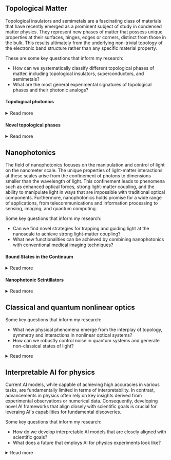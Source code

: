 ## Topological Matter
Topological insulators and semimetals are a fascinating class of materials that have recently emerged as a prominent subject of study in condensed matter physics. They represent new phases of matter that possess unique properties at their surfaces, hinges, edges or corners, distinct from those in the bulk. This results ultimately from the underlying non-trivial topology of the electronic band structure rather than any specific material property.

These are some key questions that inform my research:
- How can we systematically classify different topological phases of matter, including topological insulators, superconductors, and semimetals?
- What are the most general experimental signatures of topological phases and their photonic analogs?

#### Topological photonics
<details>
<summary>Read more</summary>
<br>
<img align="left" src="https://raw.githubusercontent.com/sachin4594/svaidya.github.io/master/images/weyl.png" width="300" style="margin: 20px">
<div style="text-align: justify"> 
In the last decade, many ideas from topological matter have been extended to other systems that host wave-like excitations (such as light propagating in photonic crystals or sound waves in acoustic metamaterials). I am interested in extending the theory of topological phases to photonic systems, and their finding their associated experimental signatures.
<br/><br/>
One part of my research has focussed on Weyl points. Weyl points are robust band degeneracies that occur in the momentum space of 3D periodic systems and are enforced by an integer topological charge known as the Chern number. In the photonic domain, Weyl points may enable the creation of large-volume single-mode lasing devices. Furthermore, they can mediate unique long-range interactions between embedded quantum emitters. However, due to fabrication challenges, experimental realization of photonic Weyl points at near-IR wavelengths has remained elusive. Our work on Weyl points addressed these challenges by employing a novel micro-printing technique to fabricate 3D photonic crystals that host Weyl points at mid- and near-infrared wavelengths [1, 2, 3].
<br/><br/>
More recently, we developed a complete classification of topological phases in photonic crystals under crystalline symmetries and proposed a design strategy based on this classification [4]. We also quantified the prevalence of various important topological phases in two-dimensional photonic crystals [5]. 
<br/><br/>

**References:** <br/>
[1] **Sachin Vaidya***, Jiho Noh*, Alexander Cerjan, Christina, Jörg, Georg von Freymann and Mikael C. Rechtsman, Observation of a charge-2 photonic Weyl point in the infrared, Physical Review Letters 125, 253902 (2020)
<br/><br/>
[2] Julian Schulz, **Sachin Vaidya** and Christina Jörg, Topological photonics in 3D micro-printed systems, APL Photonics 6, 080901 (2021)
<br/><br/>
[3] Christina Jörg*, **Sachin Vaidya***, Jiho Noh, Alexander Cerjan, Shyam Augustine, Georg von Freymann and Mikael C. Rechtsman, Observation of quadratic (charge-2) Weyl point splitting in near-infrared photonic crystals, Laser & Photonics Reviews 16, 2100452 (2022)
<br/><br/>
[4] **Sachin Vaidya**, Ali Ghorashi, Thomas Christensen, Mikael C. Rechtsman and Wladimir A.Benalcazar, Topological phases of photonic crystals under crystalline symmetries, Physical Review B 108, 085116 (2023)
<br/><br/>
[5] Ali Ghorashi, **Sachin Vaidya**, Mikael C. Rechtsman, Wladimir A. Benalcazar, Marin Soljačić, and Thomas Christensen, Physical Review Letters 133, 056602 (2024)
</details>


#### Novel topological phases
<details>
<summary>Read more</summary>
<br>
The momentum space of lattice systems forms a manifold that is topologically equivalent to a torus, and the process of classifying wave functions over this manifold leads to various topological invariants. The following question naturally arises: what if the momentum space manifold was not a torus? In a recent work, we explored the consequences of changing the topology of this underlying manifold on the properties of quasiparticles that exist on them. In particular, we showed that Weyl fermions living on a non-orientable manifold have markedly different topological invariants describing them, leading to a range of unique properties [1].
<br/><br/>

In a different paper, we resolved a long-standing debate on whether the concept of electric polarization is meaningful in Chern insulators. Chern insulators are paradigmatic topological insulators known for exhibiting quantized Hall conductance even without a magnetic field. Due to their topological nature, electrons within these materials are fundamentally delocalized and resist forming compact wave packets, known as Wannier functions. The concept of electric polarization, which is pivotal in understanding insulating phases of matter, relies on the presence of compact electronic Wannier functions. Due to this, it has not been clear how to understand electric polarization in Chern insulators. In our work, we tackled this issue and showed that Chern insulators, and by extension, strong topological insulators, can indeed exhibit a physical response to spatial and temporal changes in electric polarization, accompanied by measurable quantities [2].
<br/><br/>

**References:** <br/>
[1] André Grossi e Fonseca*, **Sachin Vaidya***, Thomas Christensen, Mikael C. Rechtsman, Taylor L.
Hughes and Marin Soljačić, Weyl points on non-orientable manifolds, Physical Review Letters 132, 266601 (2024)
<br/><br/>
[2] **Sachin Vaidya**, Mikael C. Rechtsman and Wladimir A. Benalcazar, Polarization and weak topology in Chern insulators, Physical Review Letters 132, 116602 (2024)
</details>


## Nanophotonics
The field of nanophotonics focuses on the manipulation and control of light on the nanometer scale. The unique properties of light-matter interactions at these scales arise from the confinement of photons to dimensions smaller than the wavelength of light. This confinement leads to phenomena such as enhanced optical forces, strong light-matter coupling, and the ability to manipulate light in ways that are impossible with traditional optical components. Furthermore, nanophotonics holds promise for a wide range of applications, from telecommunications and information processing to sensing, imaging, and quantum computing.

Some key questions that inform my research:
- Can we find novel strategies for trapping and guiding light at the nanoscale to achieve strong light-matter coupling?
- What new functionalities can be achieved by combining nanophotonics with conventional medical imaging techniques?

#### Bound States in the Continuum
<details>
<summary>Read more</summary>
<br>
<img align="right" img src="https://raw.githubusercontent.com/sachin4594/svaidya.github.io/master/images/BIC.png" width="325" style="margin: 20px">
<div style="text-align: justify"> 
Photonic crystals are lattices of dielectric materials, such as glasses or semiconductors, that enable fine control over the properties of light. They are known to possess band gaps, making them act as perfect mirrors for a range of frequencies. These band gaps have traditionally been utilized for trapping light to defects, creating one-dimensional waveguides and zero-dimensional nanocavities. However, the reliance on a band gap limits the choice of materials to those with a sufficiently high refractive index.
<br/><br/>

We proposed a new method for trapping light within nanocavities embedded in two-dimensional photonic crystals that lack band gaps. We demonstrated that it is possible to engineer the photonic crystal and nanocavity such that a symmetry mismatch with the photonic crystal's modes prohibits light within the cavity from leaking away. This state of light is an example of a "bound state in the continuum", which is a localized state that co-exists with a continuum of propagating states of the photonic crystal. Furthermore, we showed that such states can be utilized to create slow-light modes in complex photonic crystal fibers. Our work enables the construction of nanocavities within photonic crystals made of versatile, low-index materials like glasses and polymers.
<br/><br/>
</div>
</details>

#### Nanophotonic Scintillators
<details>
<summary>Read more</summary>
<br>
<img align="right" img src="https://raw.githubusercontent.com/sachin4594/svaidya.github.io/master/images/BIC.png" width="325" style="margin: 20px">
<div style="text-align: justify"> 
Scintillators are materials that convert high-energy particles, such as X-rays, free electrons, or gamma rays, into optical photons through a complex cascade of processes. These materials are central to various modern imaging technologies, including diagnostic medical imaging and non-destructive testing. Integrating nanophotonics with scintillators represents a promising direction poised to advance several technologies by directly controlling and tailoring the light emission process. For instance, utilizing the Purcell effect can increase the rate of spontaneous emission, yielding significantly brighter scintillators. This enhancement would directly translate to reduced X-ray dosage in medical settings, thereby decreasing the risk of radiation exposure to patients. 
<br/><br/>

I am currently working towards demonstrating that bulk-patterned (volumetric), two-dimensional photonic crystal scintillators can exhibit significant emission enhancement while being several hundred microns thick.
<br/><br/>
</div>
</details>


## Classical and quantum nonlinear optics
Some key questions that inform my research:
- What new physical phenomena emerge from the interplay of topology, symmetry and interactions in nonlinear optical systems?
- How can we robustly control noise in quantum systems and generate non-classical states of light?
<details>
<summary>Read more</summary>
<br>
  empty
</details>

## Interpretable AI for physics
Current AI models, while capable of achieving high accuracies in various tasks, are fundamentally limited in terms of interpretability. In contrast, advancements in physics often rely on key insights derived from experimental observations or numerical data. Consequently, developing novel AI frameworks that align closely with scientific goals is crucial for leveraing AI's capabilities for fundamental discoveries. 

Some key questions that inform my research:
- How do we develop interpretable AI models that are closely aligned with scientific goals?
- What does a future that employs AI for physics experiments look like?
<details>
<summary>Read more</summary>
<br>
I'm interested in developing and applying two distinct strategies for enhancing interpretability: (1) Encouraging sparsity in conventional multi-layer perceptrons (MPs) that leads to compact and highly interpretable networks, well-suited for discovering phenomenological laws and modularity in scientific tasks. (2) Replacing weights with with learnable activation functions makes it possible to extract symbolic expressions for various scientific problems.
  
This architecture, known as 'Kolmogorov-Arnold Networks (KANs)', significantly outperforms MLPs in both accuracy and interpretability. As an example, we apply KANs to a problem in condensed matter physics, showing that these networks, when trained on numerical data, can derive exact symbolic expressions for phase transition boundaries between metallic and insulating states in disordered quantum systems.
</details>
